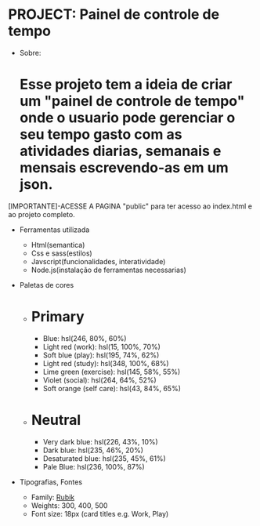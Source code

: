 # PROJECT: Painel de controle de tempo #

- Sobre: 
    # Esse projeto tem a ideia de criar um "painel de controle de tempo" onde o usuario pode gerenciar o seu tempo gasto com as atividades diarias, semanais e mensais escrevendo-as em um json. 

[IMPORTANTE]-ACESSE A PAGINA "public" para ter acesso ao index.html e ao projeto completo.     

- Ferramentas utilizada
    - Html(semantica)
    - Css e sass(estilos)
    - Javscript(funcionalidades, interatividade)
    - Node.js(instalação de ferramentas necessarias)

- Paletas de cores
    - # Primary

        - Blue: hsl(246, 80%, 60%)
        - Light red (work): hsl(15, 100%, 70%)
        - Soft blue (play): hsl(195, 74%, 62%)
        - Light red (study): hsl(348, 100%, 68%)
        - Lime green (exercise): hsl(145, 58%, 55%)
        - Violet (social): hsl(264, 64%, 52%)
        - Soft orange (self care): hsl(43, 84%, 65%)


    - # Neutral

        - Very dark blue: hsl(226, 43%, 10%)
        - Dark blue: hsl(235, 46%, 20%)
        - Desaturated blue: hsl(235, 45%, 61%)
        - Pale Blue: hsl(236, 100%, 87%)    


- Tipografias, Fontes     
    - Family: [Rubik](https://fonts.google.com/specimen/Rubik)
    - Weights: 300, 400, 500
    - Font size: 18px (card titles e.g. Work, Play)